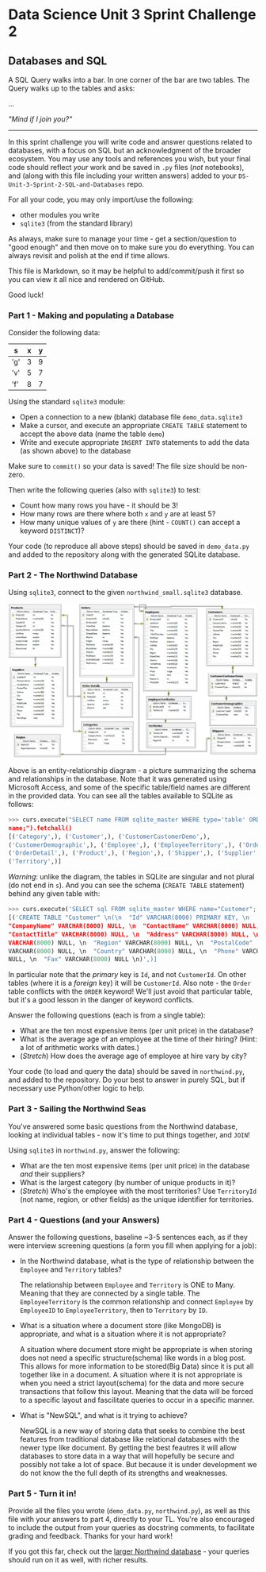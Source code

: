# Data Science Unit 3 Sprint Challenge 2

## Databases and SQL

A SQL Query walks into a bar. In one corner of the bar are two tables. The Query
walks up to the tables and asks:

...

*"Mind if I join you?"*

---

In this sprint challenge you will write code and answer questions related to
databases, with a focus on SQL but an acknowledgment of the broader ecosystem.
You may use any tools and references you wish, but your final code should
reflect *your* work and be saved in `.py` files (*not* notebooks), and (along
with this file including your written answers) added to your
`DS-Unit-3-Sprint-2-SQL-and-Databases` repo.

For all your code, you may only import/use the following:
- other modules you write
- `sqlite3` (from the standard library)

As always, make sure to manage your time - get a section/question to "good
enough" and then move on to make sure you do everything. You can always revisit
and polish at the end if time allows.

This file is Markdown, so it may be helpful to add/commit/push it first so you
can view it all nice and rendered on GitHub.

Good luck!

### Part 1 - Making and populating a Database

Consider the following data:

| s   | x | y |
|-----|---|---|
| 'g' | 3 | 9 |
| 'v' | 5 | 7 |
| 'f' | 8 | 7 |

Using the standard `sqlite3` module:

- Open a connection to a new (blank) database file `demo_data.sqlite3`
- Make a cursor, and execute an appropriate `CREATE TABLE` statement to accept
  the above data (name the table `demo`)
- Write and execute appropriate `INSERT INTO` statements to add the data (as
  shown above) to the database

Make sure to `commit()` so your data is saved! The file size should be non-zero.

Then write the following queries (also with `sqlite3`) to test:

- Count how many rows you have - it should be 3!
- How many rows are there where both `x` and `y` are at least 5?
- How many unique values of `y` are there (hint - `COUNT()` can accept a keyword
  `DISTINCT`)?

Your code (to reproduce all above steps) should be saved in `demo_data.py` and
added to the repository along with the generated SQLite database.

### Part 2 - The Northwind Database

Using `sqlite3`, connect to the given `northwind_small.sqlite3` database.

![Northwind Entity-Relationship Diagram](./northwind_erd.png)

Above is an entity-relationship diagram - a picture summarizing the schema and
relationships in the database. Note that it was generated using Microsoft
Access, and some of the specific table/field names are different in the provided
data. You can see all the tables available to SQLite as follows:

```python
>>> curs.execute("SELECT name FROM sqlite_master WHERE type='table' ORDER BY
name;").fetchall()
[('Category',), ('Customer',), ('CustomerCustomerDemo',),
('CustomerDemographic',), ('Employee',), ('EmployeeTerritory',), ('Order',),
('OrderDetail',), ('Product',), ('Region',), ('Shipper',), ('Supplier',),
('Territory',)]
```

*Warning*: unlike the diagram, the tables in SQLite are singular and not plural
(do not end in `s`). And you can see the schema (`CREATE TABLE` statement)
behind any given table with:
```python
>>> curs.execute('SELECT sql FROM sqlite_master WHERE name="Customer";').fetchall()
[('CREATE TABLE "Customer" \n(\n  "Id" VARCHAR(8000) PRIMARY KEY, \n
"CompanyName" VARCHAR(8000) NULL, \n  "ContactName" VARCHAR(8000) NULL, \n
"ContactTitle" VARCHAR(8000) NULL, \n  "Address" VARCHAR(8000) NULL, \n  "City"
VARCHAR(8000) NULL, \n  "Region" VARCHAR(8000) NULL, \n  "PostalCode"
VARCHAR(8000) NULL, \n  "Country" VARCHAR(8000) NULL, \n  "Phone" VARCHAR(8000)
NULL, \n  "Fax" VARCHAR(8000) NULL \n)',)]
```

In particular note that the *primary* key is `Id`, and not `CustomerId`. On
other tables (where it is a *foreign* key) it will be `CustomerId`. Also note -
the `Order` table conflicts with the `ORDER` keyword! We'll just avoid that
particular table, but it's a good lesson in the danger of keyword conflicts.

Answer the following questions (each is from a single table):

- What are the ten most expensive items (per unit price) in the database?
- What is the average age of an employee at the time of their hiring? (Hint: a
  lot of arithmetic works with dates.)
- (*Stretch*) How does the average age of employee at hire vary by city?

Your code (to load and query the data) should be saved in `northwind.py`, and
added to the repository. Do your best to answer in purely SQL, but if necessary
use Python/other logic to help.

### Part 3 - Sailing the Northwind Seas

You've answered some basic questions from the Northwind database, looking at
individual tables - now it's time to put things together, and `JOIN`!

Using `sqlite3` in `northwind.py`, answer the following:

- What are the ten most expensive items (per unit price) in the database *and*
  their suppliers?
- What is the largest category (by number of unique products in it)?
- (*Stretch*) Who's the employee with the most territories? Use `TerritoryId`
  (not name, region, or other fields) as the unique identifier for territories.

### Part 4 - Questions (and your Answers)

Answer the following questions, baseline ~3-5 sentences each, as if they were
interview screening questions (a form you fill when applying for a job):

- In the Northwind database, what is the type of relationship between the
  `Employee` and `Territory` tables?

  The relationship between `Employee` and `Territory` is ONE to Many. Meaning
  that they are connected by a single table. The `EmployeeTerritory` is the
  common relationship and connect `Employee` by `EmployeeID` to
  `EmployeeTerritory`, then to `Territory` by `ID`.

- What is a situation where a document store (like MongoDB) is appropriate, and
  what is a situation where it is not appropriate?

  A situation where document store might be appropriate is when storing does
  not need a specific structure(schema) like words in a blog post. This allows
  for more information to be stored(Big Data) since it is put all together
  like in a document. A situation where it is not appropriate is when you
  need a strict layout(schema) for the data and more secure transactions that
  follow this layout. Meaning that the data will be forced to a specific
  layout and fascilitate queries to occur in a specific manner.

- What is "NewSQL", and what is it trying to achieve?

  NewSQL is a new way of storing data that seeks to combine the best features
  from traditional database like relational databases with the newer type
  like document. By getting the best feautres it will allow databases to
  store data in a way that will hopefully be secure and possibly not take
  a lot of space. But because it is under development we do not know the
  the full depth of its strengths and weaknesses.

### Part 5 - Turn it in!
Provide all the files you wrote (`demo_data.py`, `northwind.py`), as well as
this file with your answers to part 4, directly to your TL. You're also
encouraged to include the output from your queries as docstring comments, to
facilitate grading and feedback. Thanks for your hard work!

If you got this far, check out the [larger Northwind
database](https://github.com/jpwhite3/northwind-SQLite3/blob/master/Northwind_large.sqlite.zip) -
your queries should run on it as well, with richer results.